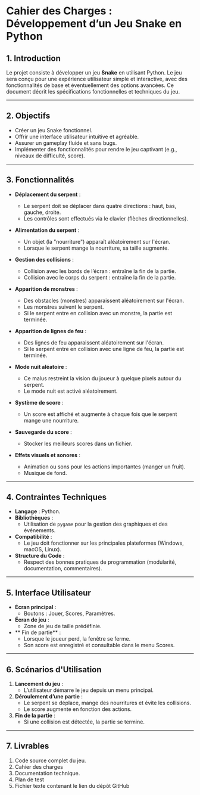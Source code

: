 # Cahier des Charges : Développement d’un Jeu Snake en Python

## 1. Introduction
Le projet consiste à développer un jeu **Snake** en utilisant Python. Le jeu sera conçu pour une expérience utilisateur simple et interactive, avec des fonctionnalités de base et éventuellement des options avancées. Ce document décrit les spécifications fonctionnelles et techniques du jeu.

---

## 2. Objectifs
- Créer un jeu Snake fonctionnel.
- Offrir une interface utilisateur intuitive et agréable.
- Assurer un gameplay fluide et sans bugs.
- Implémenter des fonctionnalités pour rendre le jeu captivant (e.g., niveaux de difficulté, score).

---

## 3. Fonctionnalités

- **Déplacement du serpent** :
  - Le serpent doit se déplacer dans quatre directions : haut, bas, gauche, droite.
  - Les contrôles sont effectués via le clavier (flèches directionnelles).

- **Alimentation du serpent** :
  - Un objet (la "nourriture") apparaît aléatoirement sur l'écran.
  - Lorsque le serpent mange la nourriture, sa taille augmente.

- **Gestion des collisions** :
  - Collision avec les bords de l’écran : entraîne la fin de la partie.
  - Collision avec le corps du serpent : entraîne la fin de la partie.

- **Apparition de monstres** :
  - Des obstacles (monstres) apparaissent aléatoirement sur l'écran.
  - Les monstres suivent le serpent.
  - Si le serpent entre en collision avec un monstre, la partie est terminée.

- **Apparition de lignes de feu** :
  - Des lignes de feu apparaissent aléatoirement sur l'écran.
  - Si le serpent entre en collision avec une ligne de feu, la partie est terminée.

- **Mode nuit aléatoire** :
  - Ce malus restreint la vision du joueur à quelque pixels autour du serpent.
  - Le mode nuit est activé aléatoirement.

- **Système de score** :
  - Un score est affiché et augmente à chaque fois que le serpent mange une nourriture.

- **Sauvegarde du score** :
  - Stocker les meilleurs scores dans un fichier.

- **Effets visuels et sonores** :
  - Animation ou sons pour les actions importantes (manger un fruit).
  - Musique de fond.

---

## 4. Contraintes Techniques
- **Langage** : Python.
- **Bibliothèques** :
  - Utilisation de `pygame` pour la gestion des graphiques et des événements.
- **Compatibilité** :
  - Le jeu doit fonctionner sur les principales plateformes (Windows, macOS, Linux).
- **Structure du Code** :
  - Respect des bonnes pratiques de programmation (modularité, documentation, commentaires).

---

## 5. Interface Utilisateur
- **Écran principal** :
  - Boutons : Jouer, Scores, Paramètres.
- **Écran de jeu** :
  - Zone de jeu de taille prédéfinie.
- ** Fin de partie** :
  - Lorsque le joueur perd, la fenêtre se ferme.
  - Son score est enregistré et consultable dans le menu Scores.

---

## 6. Scénarios d'Utilisation
1. **Lancement du jeu** :
   - L’utilisateur démarre le jeu depuis un menu principal.
2. **Déroulement d’une partie** :
   - Le serpent se déplace, mange des nourritures et évite les collisions.
   - Le score augmente en fonction des actions.
3. **Fin de la partie** :
   - Si une collision est détectée, la partie se termine.

---

## 7. Livrables
1. Code source complet du jeu.
2. Cahier des charges
3. Documentation technique.
4. Plan de test
5. Fichier texte contenant le lien du dépôt GitHub

